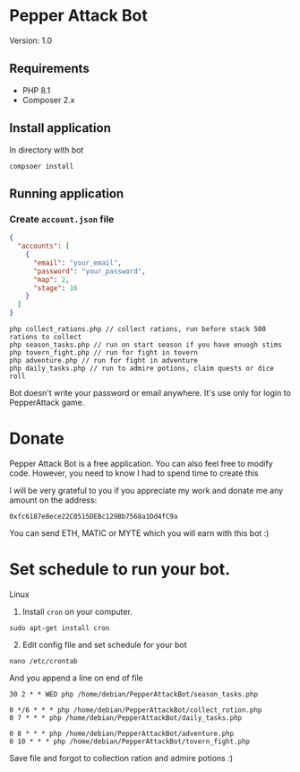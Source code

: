 # Pepper Attack Bot

Version: 1.0

## Requirements

- PHP 8.1
- Composer 2.x

## Install application

In directory with bot
```shell
compsoer install
```

## Running application


### Create `account.json` file

```json
{
  "accounts": [
    {
      "email": "your_email",
      "password": "your_password",
      "map": 2,
      "stage": 16
    }
  ]
}

```

```shell
php collect_rations.php // collect rations, run before stack 500 rations to collect
php season_tasks.php // run on start season if you have enuogh stims 
php tovern_fight.php // run for fight in tovern
php adventure.php // run for fight in adventure
php daily_tasks.php // run to admire potions, claim quests or dice roll
```


Bot doesn't write your password or email anywhere. It's use only for login to PepperAttack game.

# Donate

Pepper Attack Bot is a free application. You can also feel free to modify code.
However, you need to know I had to spend time to create this

I will be very grateful to you if you appreciate my work and donate me any amount on the address:
```
0xfc6187e8ece22C0515DEBc129Bb7568a1Dd4fC9a
```
You can send ETH, MATIC or MYTE which you will earn with this bot :)


# Set schedule to run your bot.

Linux 
1. Install `cron` on your computer.
```shell
sudo apt-get install cron
```

2. Edit config file and set schedule for your bot
```shell
nano /etc/crontab
```

And you append a line on end of file
```shell
30 2 * * WED php /home/debian/PepperAttackBot/season_tasks.php

0 */6 * * * php /home/debian/PepperAttackBot/collect_rotion.php
0 7 * * * php /home/debian/PepperAttackBot/daily_tasks.php

0 8 * * * php /home/debian/PepperAttackBot/adventure.php
0 10 * * * php /home/debian/PepperAttackBot/tovern_fight.php 
```

Save file and forgot to collection ration and admire potions :)
